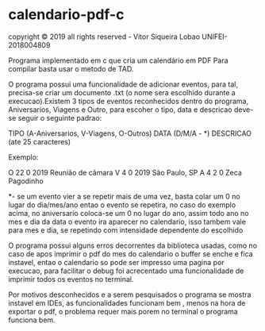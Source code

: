 # calendario-pdf-c

copyright © 2019 all rights reserved - Vitor Siqueira Lobao UNIFEI-2018004809


Programa implementado em c que cria um calendário em PDF
Para compilar basta usar o metodo de TAD.



O programa possui uma funcionalidade de adicionar eventos, para tal, precisa-se criar um documento .txt (o nome sera escolhido durante a execucao).Existem 3 tipos de eventos 
reconhecidos dentro do programa, Aniversarios, Viagens e Outro, para escoher o tipo, data e descricao deve-se seguir o seguinte padrao:



TIPO (A-Aniversarios, V-Viagens, O-Outros) DATA (D/M/A - *) DESCRICAO (ate 25 caracteres)

Exemplo:

O 22 0 2019 Reunião de câmara
V 4 0 2019 São Paulo, SP
A 4 2 0 Zeca Pagodinho


*- se um evento vier a se repetir mais de uma vez, basta colar um 0 no lugar do dia/mes/ano entao o evento se repetira, no caso do exemplo acima, no aniversario coloca-se um 0 
no lugar do ano, assim todo ano no mes e dia da data o evento ira aparecer no calendario, isso tambem vale para mes e dia, se repetindo com intensidade dependente do escolhido


O programa possui alguns erros decorrentes da biblioteca usadas, como no caso de apos imprimir o pdf do mes do calendario o buffer se enche e fica instavel, entao o calendario 
so pode ser impresso uma pagina por execucao, para facilitar o debug foi acrecentado uma funcionalidade de imprimir todos os eventos no terminal.

Por motivos desconhecidos e a serem pesquisados o programa se mostra instavel em IDEs, as funcionalidades funcionam bem , menos na hora de exportar o pdf, o problema requer mais 
porem no terminal o programa funciona bem.
